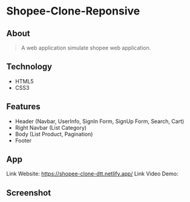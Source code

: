 # Shopee-Clone-Reponsive
## About
> A web application simulate shopee web application.
## Technology
- HTML5
- CSS3
## Features
- Header (Navbar, UserInfo, SignIn Form, SignUp Form, Search, Cart)
- Right Navbar (List Category)
- Body (List Product, Pagination)
- Footer
## App
Link Website: https://shopee-clone-dtt.netlify.app/
Link Video Demo:
## Screenshot

 

